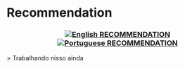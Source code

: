 # Recommendation
<h3 align="center">

[![English RECOMMENDATION](https://img.shields.io/badge/Language-EN-blue.svg?longCache=true&style=for-the-badge)](https://github.com/Fazendaaa/podsearch_bot/blob/master/docs/recommendation/RECOMMENDATION.md)
[![Portuguese RECOMMENDATION](https://img.shields.io/badge/Linguagem-PT-green.svg?longCache=true&style=for-the-badge)](https://github.com/Fazendaaa/podsearch_bot/blob/master/docs/recommendation/RECOMMENDATION_PT.md)

</h3>
> Trabalhando nisso ainda
